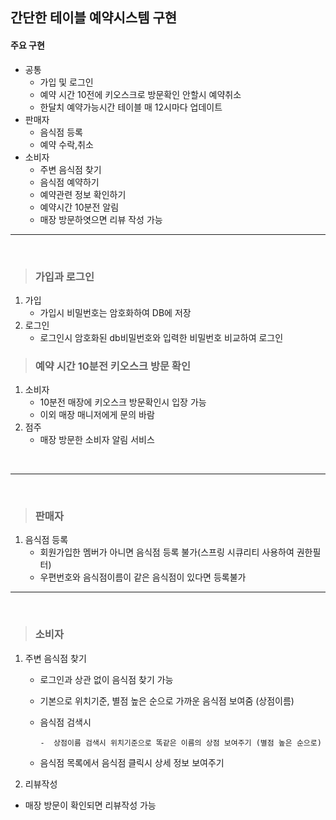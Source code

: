 ## 간단한 테이블 예약시스템 구현

#### 주요 구현 
- 공통
   - 가입 및 로그인
   - 예약 시간 10전에 키오스크로 방문확인 안할시 예약취소
   - 한달치 예약가능시간 테이블 매 12시마다 업데이트
- 판매자
   - 음식점 등록
   - 예약 수락,취소
- 소비자
   - 주변 음식점 찾기
   - 음식점 예약하기
   - 예약관련 정보 확인하기
   - 예약시간 10분전 알림
   - 매장 방문하엿으면 리뷰 작성 가능

-------
<Br>

> ### 가입과 로그인

1. 가입
    - 가입시 비밀번호는 암호화하여 DB에 저장
2. 로그인
    - 로그인시 암호화된 db비밀번호와 입력한 비밀번호 비교하여 로그인


> ### 예약 시간 10분전 키오스크 방문 확인
1. 소비자
   -  10분전 매장에 키오스크 방문확인시 입장 가능
   -  이외 매장 매니저에게 문의 바람
2. 점주
   - 매장 방문한 소비자 알림 서비스

<Br>

-------

<Br>

> ### 판매자
1. 음식점 등록
   - 회원가입한 멤버가 아니면 음식점 등록 불가(스프링 시큐리티 사용하여 권한필터)
   - 우편번호와 음식점이름이 같은 음식점이 있다면 등록불가

-------

<Br>

> ### 소비자
1. 주변 음식점 찾기
   - 로그인과 상관 없이 음식점 찾기 가능
   - 기본으로 위치기준, 별점 높은 순으로 가까운 음식점 보여줌 (상점이름)
   - 음식점 검색시
     
         -  상점이름 검색시 위치기준으로 똑같은 이름의 상점 보여주기 (별점 높은 순으로)
         
   - 음식점 목록에서 음식점 클릭시 상세 정보 보여주기
2. 리뷰작성
  -  매장 방문이 확인되면 리뷰작성 가능
